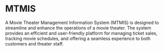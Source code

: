 # MTMIS
A Movie Theater Management Information System (MTMIS) is designed to streamline and enhance the operations of a movie theater. The system provides an efficient and user-friendly platform for managing ticket sales, tracking movie schedules, and offering a seamless experience to both customers and theater staff. 
